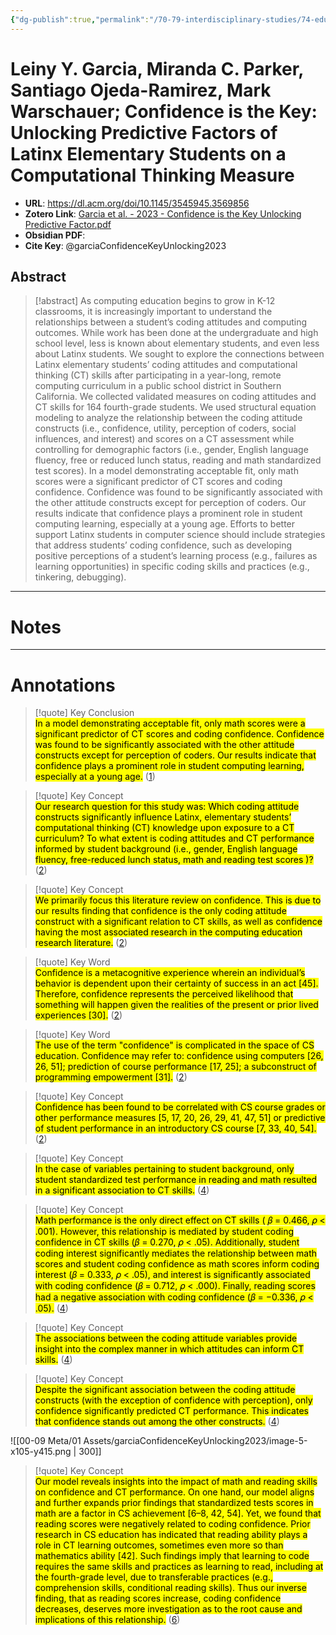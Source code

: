 ```yaml
---
{"dg-publish":true,"permalink":"/70-79-interdisciplinary-studies/74-education/74-01-cs-education/garcia-et-al-2023-confidence-is-the-key/"}
---
```



# Leiny Y. Garcia, Miranda C. Parker, Santiago Ojeda-Ramirez, Mark Warschauer; Confidence is the Key: Unlocking Predictive Factors of Latinx Elementary Students on a Computational Thinking Measure

- **URL**: https://dl.acm.org/doi/10.1145/3545945.3569856
- **Zotero Link**: [Garcia et al. - 2023 - Confidence is the Key Unlocking Predictive Factor.pdf](zotero://select/library/items/AAUVEI4K)
- **Obsidian PDF**:
- **Cite Key**: @garciaConfidenceKeyUnlocking2023

## Abstract 

> [!abstract]
> As computing education begins to grow in K-12 classrooms, it is increasingly important to understand the relationships between a student’s coding attitudes and computing outcomes. While work has been done at the undergraduate and high school level, less is known about elementary students, and even less about Latinx students. We sought to explore the connections between Latinx elementary students’ coding attitudes and computational thinking (CT) skills after participating in a year-long, remote computing curriculum in a public school district in Southern California. We collected validated measures on coding attitudes and CT skills for 164 fourth-grade students. We used structural equation modeling to analyze the relationship between the coding attitude constructs (i.e., confidence, utility, perception of coders, social influences, and interest) and scores on a CT assessment while controlling for demographic factors (i.e., gender, English language fluency, free or reduced lunch status, reading and math standardized test scores). In a model demonstrating acceptable fit, only math scores were a significant predictor of CT scores and coding confidence. Confidence was found to be significantly associated with the other attitude constructs except for perception of coders. Our results indicate that confidence plays a prominent role in student computing learning, especially at a young age. Efforts to better support Latinx students in computer science should include strategies that address students’ coding confidence, such as developing positive perceptions of a student’s learning process (e.g., failures as learning opportunities) in specific coding skills and practices (e.g., tinkering, debugging).

---
# Notes

---
# Annotations

> [!quote]  Key Conclusion     
> <mark class="customZot-Blue ">In a model demonstrating acceptable fit, only math scores were a significant predictor of CT scores and coding confidence. Confidence was found to be significantly associated with the other attitude constructs except for perception of coders. Our results indicate that confidence plays a prominent role in student computing learning, especially at a young age.</mark> ([1](zotero://open-pdf/library/items/AAUVEI4K?page=1&annotation=238BG32C)) 


> [!quote]   Key Concept    
> <mark class="customZot-Yellow ">Our research question for this study was: Which coding attitude constructs significantly influence Latinx, elementary students’ computational thinking (CT) knowledge upon exposure to a CT curriculum? To what extent is coding attitudes and CT performance informed by student background (i.e., gender, English language fluency, free-reduced lunch status, math and reading test scores )?</mark> ([2](zotero://open-pdf/library/items/AAUVEI4K?page=2&annotation=GBJ2TXBI)) 


> [!quote]   Key Concept    
> <mark class="customZot-Yellow ">We primarily focus this literature review on confidence. This is due to our results finding that confidence is the only coding attitude construct with a significant relation to CT skills, as well as confidence having the most associated research in the computing education research literature.</mark> ([2](zotero://open-pdf/library/items/AAUVEI4K?page=2&annotation=NME4Y2PR)) 


> [!quote]    Key Word   
> <mark class="customZot-Green ">Confidence is a metacognitive experience wherein an individual’s behavior is dependent upon their certainty of success in an act [45]. Therefore, confidence represents the perceived likelihood that something will happen given the realities of the present or prior lived experiences [30].</mark> ([2](zotero://open-pdf/library/items/AAUVEI4K?page=2&annotation=JHT32TPI)) 


> [!quote]    Key Word   
> <mark class="customZot-Green ">The use of the term &quot;confidence&quot; is complicated in the space of CS education. Confidence may refer to: confidence using computers [26, 26, 51]; prediction of course performance [17, 25]; a subconstruct of programming empowerment [31].</mark> ([2](zotero://open-pdf/library/items/AAUVEI4K?page=2&annotation=QFUQTDQT)) 


> [!quote]   Key Concept    
> <mark class="customZot-Yellow ">Confidence has been found to be correlated with CS course grades or other performance measures [5, 17, 20, 26, 29, 41, 47, 51] or predictive of student performance in an introductory CS course [7, 33, 40, 54].</mark> ([2](zotero://open-pdf/library/items/AAUVEI4K?page=2&annotation=WJ5M2K3Z)) 


> [!quote]   Key Concept    
> <mark class="customZot-Yellow ">In the case of variables pertaining to student background, only student standardized test performance in reading and math resulted in a significant association to CT skills.</mark> ([4](zotero://open-pdf/library/items/AAUVEI4K?page=4&annotation=QD6KRV8A)) 


> [!quote]   Key Concept    
> <mark class="customZot-Yellow ">Math performance is the only direct effect on CT skills ( 𝛽 = 0.466, 𝜌 &lt; .001). However, this relationship is mediated by student coding confidence in CT skills (𝛽 = 0.270, 𝜌 &lt; .05). Additionally, student coding interest significantly mediates the relationship between math scores and student coding confidence as math scores inform coding interest (𝛽 = 0.333, 𝜌 &lt; .05), and interest is significantly associated with coding confidence (𝛽 = 0.712, 𝜌 &lt; .000). Finally, reading scores had a negative association with coding confidence (𝛽 = −0.336, 𝜌 &lt; .05).</mark> ([4](zotero://open-pdf/library/items/AAUVEI4K?page=4&annotation=9S5CT8C3)) 


> [!quote]   Key Concept    
> <mark class="customZot-Yellow ">The associations between the coding attitude variables provide insight into the complex manner in which attitudes can inform CT skills.</mark> ([4](zotero://open-pdf/library/items/AAUVEI4K?page=4&annotation=GXSECKSS)) 


> [!quote]   Key Concept    
> <mark class="customZot-Yellow ">Despite the significant association between the coding attitude constructs (with the exception of confidence with perception), only confidence significantly predicted CT performance. This indicates that confidence stands out among the other constructs.</mark> ([4](zotero://open-pdf/library/items/AAUVEI4K?page=4&annotation=23U5QZLF)) 


 
 ![[00-09 Meta/01 Assets/garciaConfidenceKeyUnlocking2023/image-5-x105-y415.png \| 300]]

> [!quote]   Key Concept    
> <mark class="customZot-Yellow ">Our model reveals insights into the impact of math and reading skills on confidence and CT performance. On one hand, our model aligns and further expands prior findings that standardized tests scores in math are a factor in CS achievement [6–8, 42, 54]. Yet, we found that reading scores were negatively related to coding confidence. Prior research in CS education has indicated that reading ability plays a role in CT learning outcomes, sometimes even more so than mathematics ability [42]. Such findings imply that learning to code requires the same skills and practices as learning to read, including at the fourth-grade level, due to transferable practices (e.g., comprehension skills, conditional reading skills). Thus our inverse finding, that as reading scores increase, coding confidence decreases, deserves more investigation as to the root cause and implications of this relationship.</mark> ([6](zotero://open-pdf/library/items/AAUVEI4K?page=6&annotation=8TUX29MQ)) 





